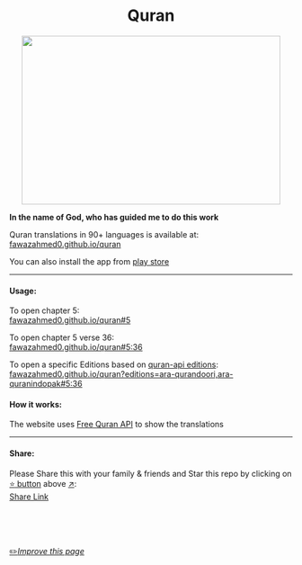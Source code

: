 <h1 align="center">Quran</h1>

<p align="center">
  <img width="460" height="300" src="https://github.com/fawazahmed0/quran/raw/main/quran.jpg">
</p>


**In the name of God, who has guided me to do this work**

Quran translations in 90+ languages is available at:<br> [fawazahmed0.github.io/quran](https://fawazahmed0.github.io/quran)

You can also install the app from [play store](https://play.google.com/store/apps/details?id=io.github.fawazahmed0.twa)

---
#### Usage:
To open chapter 5:<br>
[fawazahmed0.github.io/quran#5](https://fawazahmed0.github.io/quran#5)

To open chapter 5 verse 36:<br>
[fawazahmed0.github.io/quran#5:36](https://fawazahmed0.github.io/quran#5:36)


To open a specific Editions based on [quran-api editions](https://cdn.jsdelivr.net/gh/fawazahmed0/quran-api@1/editions.json):
<br>
[fawazahmed0.github.io/quran?editions=ara-qurandoori,ara-quranindopak#5:36](https://fawazahmed0.github.io/quran?editions=ara-qurandoori,ara-quranindopak#5:36)

#### How it works:
The website uses [Free Quran API](https://github.com/fawazahmed0/quran-api) to show the translations

---
#### Share:
Please Share this with your family & friends and Star this repo by clicking on [:star: button](#) above [:arrow_upper_right:](#):<br>
[Share Link](https://fawazahmed0.github.io/donate.html?mymsg=Thank%20you%20for%20using%20my%20Quran%20Web%20App%2C%20I%20would%20love%20if%20you%20also%20share%20it%20with%20your%20family%20%26%20friends%20because%20God%20says%3A%3Cbr%3E%3Cbr%3E%0A%20%3Cb%3E%3Cem%3EHelp%20each%20other%20in%20goodness%20and%20piety%2C%20but%20do%20not%20cooperate%20in%20wrong%20and%20hurting%20others.%20And%20fear%20God%2C%20Truly%2C%20God%20is%20severe%20in%20punishment%20-%20Quran%205%3A2%20%3C%2Fem%3E%3C%2Fb%3E%0A%20%0A%20&sharelink=http%3A%2F%2Ffawazahmed0.github.io%2Fquran&smallsharetext=Read%20Quran%20in%2090%2B%20languages&largesharetext=Read%20Quran%20in%20your%20language&sharebtnmsg=Share%20the%20Quran&nodonatebtn=No)

<br>
<br>
<br>

[:pencil2:*Improve this page*](https://github.com/fawazahmed0/quran/edit/main/README.md)
